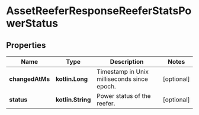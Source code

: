 
# AssetReeferResponseReeferStatsPowerStatus

## Properties
Name | Type | Description | Notes
------------ | ------------- | ------------- | -------------
**changedAtMs** | **kotlin.Long** | Timestamp in Unix milliseconds since epoch. |  [optional]
**status** | **kotlin.String** | Power status of the reefer. |  [optional]



